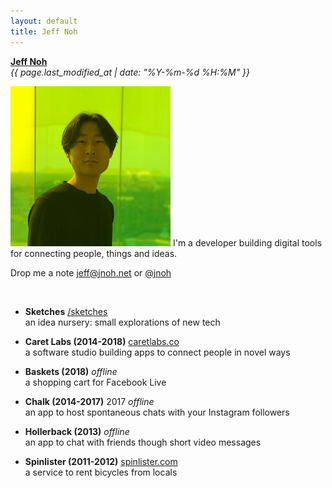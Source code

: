 ```yaml
---
layout: default
title: Jeff Noh
---
```


**[Jeff Noh](/)**  
<i>{{ page.last_modified_at | date: "%Y-%m-%d %H:%M" }}</i>

![Me](/assets/2019-avatar.jpeg)
I'm a developer building digital tools for connecting people, things and ideas.

Drop me a note <a href="mailto:jeff@jnoh.net" rel="me">jeff@jnoh.net</a> or <a href="https://twitter.com/jnoh" rel="me">@jnoh</a>

<br />

* **Sketches**
  [/sketches](/sketches)   
  an idea nursery: small explorations of new tech

* **Caret Labs (2014-2018)**
  [caretlabs.co](https://www.caretlabs.co)   
  a software studio building apps to connect people in novel ways

* **Baskets (2018)**
  <i>offline</i>  
  a shopping cart for Facebook Live

* **Chalk (2014-2017)** 2017
  <i>offline</i>  
  an app to host spontaneous chats with your Instagram followers

* **Hollerback (2013)**
  <i>offline</i>  
  an app to chat with friends though short video messages

* **Spinlister (2011-2012)**
  [spinlister.com](https://spinlister.com)  
  a service to rent bicycles from locals
